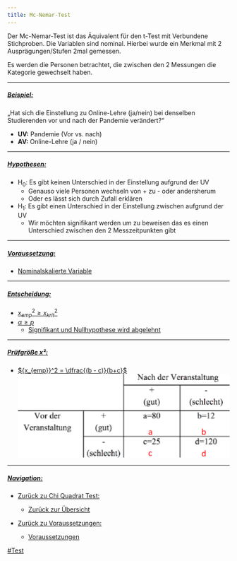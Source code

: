 ```yaml
---
title: Mc-Nemar-Test
---
```



Der Mc-Nemar-Test ist das Äquivalent für den t-Test mit Verbundene Stichproben. Die Variablen sind nominal. Hierbei wurde ein Merkmal mit 2 Ausprägungen/Stufen 2mal gemessen.

Es werden die Personen betrachtet, die zwischen den 2 Messungen die Kategorie gewechselt haben.

---

##### <u>Beispiel:</u>

„Hat sich die Einstellung zu Online-Lehre (ja/nein) bei denselben Studierenden vor und nach der Pandemie verändert?“

* **UV:** Pandemie (Vor vs. nach)
* **AV:** Online-Lehre (ja / nein)

---

##### <u>Hypothesen:</u>

* H<sub>0</sub>: Es gibt keinen Unterschied in der Einstellung aufgrund der UV
  * Genauso viele Personen wechseln von + zu - oder andersherum
  * Oder es lässt sich durch Zufall erklären
* H<sub>1</sub>: Es gibt einen Unterschied in der Einstellung zwischen aufgrund der UV
  * Wir möchten signifikant werden um zu beweisen das es einen Unterschied zwischen den 2 Messzeitpunkten gibt

---

##### <u>Voraussetzung:</sub>

* Nominalskalierte Variable

---

##### <u>Entscheidung:</u>

* ${x_{emp}}^2 \ge {x_{krit}}^2$
* $\alpha \ge p$
  * Signifikant und Nullhypothese wird abgelehnt

---

##### <u>Prüfgröße x²:</u>

* ${x_{emp}}^2 = \dfrac{(b - c)}{b+c}$
  ![311x123](_notes/Mc-Nemar-Test.png)

---

##### Navigation:

* Zurück zu Chi Quadrat Test:
  
  * [Zurück zur Übersicht](/chi-quadrat-tests)
* Zurück zu Voraussetzungen:
  
  * [Voraussetzungen](/stichproben-und-messzeitpunkte-x2)

\#Test
